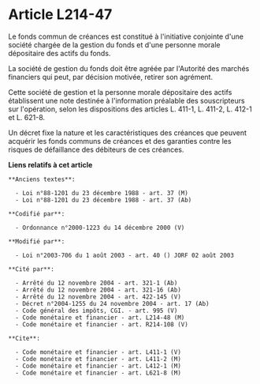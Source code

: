 # Article L214-47

Le fonds commun de créances est constitué à l'initiative conjointe d'une société chargée de la gestion du fonds et d'une
personne morale dépositaire des actifs du fonds.

La société de gestion du fonds doit être agréée par l'Autorité des marchés financiers qui peut, par décision motivée, retirer
son agrément.

Cette société de gestion et la personne morale dépositaire des actifs établissent une note destinée à l'information préalable
des souscripteurs sur l'opération, selon les dispositions des articles L. 411-1, L. 411-2, L. 412-1 et L. 621-8.

Un décret fixe la nature et les caractéristiques des créances que peuvent acquérir les fonds communs de créances et des
garanties contre les risques de défaillance des débiteurs de ces créances.

**Liens relatifs à cet article**

	**Anciens textes**:

	  - Loi n°88-1201 du 23 décembre 1988 - art. 37 (M)
	  - Loi n°88-1201 du 23 décembre 1988 - art. 37 (Ab)

	**Codifié par**:

	  - Ordonnance n°2000-1223 du 14 décembre 2000 (V)

	**Modifié par**:

	  - Loi n°2003-706 du 1 août 2003 - art. 40 () JORF 02 août 2003

	**Cité par**:

	  - Arrêté du 12 novembre 2004 - art. 321-1 (Ab)
	  - Arrêté du 12 novembre 2004 - art. 321-16 (Ab)
	  - Arrêté du 12 novembre 2004 - art. 422-145 (V)
	  - Décret n°2004-1255 du 24 novembre 2004 - art. 17 (Ab)
	  - Code général des impôts, CGI. - art. 995 (V)
	  - Code monétaire et financier - art. L214-48 (M)
	  - Code monétaire et financier - art. R214-108 (V)

	**Cite**:

	  - Code monétaire et financier - art. L411-1 (V)
	  - Code monétaire et financier - art. L411-2 (M)
	  - Code monétaire et financier - art. L412-1 (M)
	  - Code monétaire et financier - art. L621-8 (M)
